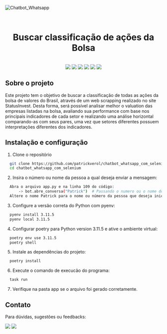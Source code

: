 ![Chatbot_Whatsapp](https://github.com/patrickverol/chatbot_whatsapp_com_selenium/assets/102604896/15684224-2261-4679-a30c-dbdf5411c858)

<br>
  <h1 align="center">
    Buscar classificação de ações da Bolsa
  </h1>
<br/>

<div align="center">
    <a href = "https://www.python.org/" target="_blank"><img src="https://img.shields.io/badge/Python-14354C?style=for-the-badge&logo=python&logoColor=white" target="_blank"></a> 
    <a href = "https://pandas.pydata.org/" target="_blank"><img src="https://img.shields.io/badge/pandas-%23150458.svg?style=for-the-badge&logo=pandas&logoColor=white" target="_blank"></a>
    <a href = "https://python-poetry.org/docs/"><img src="https://img.shields.io/badge/Poetry-%233B82F6.svg?style=for-the-badge&logo=poetry&logoColor=0B3D8D" target="_blank"></a>
    <a href = "https://www.selenium.dev/pt-br/documentation/"><img src="https://img.shields.io/badge/-selenium-%43B02A?style=for-the-badge&logo=selenium&logoColor=white" target="_blank"></a>
    <a href = "https://www.microsoft.com/pt-br/microsoft-365/excel"><img src="https://img.shields.io/badge/Microsoft_Excel-217346?style=for-the-badge&logo=microsoft-excel&logoColor=white" target="_blank"></a>
    <a href = "https://learn.microsoft.com/pt-br/powershell/scripting/overview?view=powershell-7.4"><img src="https://img.shields.io/badge/Powershell-2CA5E0?style=for-the-badge&logo=powershell&logoColor=white" target="_blank"></a>
</div> 

## Sobre o projeto

Este projeto tem o objetivo de buscar a classificação de todas as ações da bolsa de valores do Brasil, através de um web scrapping realizado no site StatusInvest. Desta forma, será possível analisar melhor o valuation das empresas listadas na bolsa, avaliando sua performance com base nos principais indicadores de cada setor e realizando uma análise horizontal comparando-as com seus pares, uma vez que setores diferentes possuem interpretações diferentes dos indicadores.


## Instalação e configuração

  1. Clone o repositório

```bash
  git clone https://github.com/patrickverol/chatbot_whatsapp_com_selenium
  cd chatbot_whatsapp_com_selenium
```
  2. Insira o número ou nome da pessoa a qual deseja enviar a mensagem:

```bash
  Abra o arquivo app.py e na linha 109 do código:
      -> bot.abre_conversa("Patrick")  # Passando o numero ou o nome do contato
  Altere o nome Patrick para o nome ou número da pessoa que deseja inicar a conversa.
```
  3. Configure a versão correta do Python com pyenv:

```bash
  pyenv install 3.11.5
  pyenv local 3.11.5
```
  4. Configurar poetry para Python version 3.11.5 e ative o ambiente virtual:

```bash
  poetry env use 3.11.5
  poetry shell
```
  5. Instale as dependências do projeto:

```bash
  poetry install
```
  6. Execute o comando de execucão do programa:

```bash
  task run
```
  7. Verifique na pasta app se o arquivo foi gerado corretamente.

## Contato

Para dúvidas, sugestões ou feedbacks:

<div>
    <a href="https://www.linkedin.com/in/patrick-verol/" target="_blank"><img src="https://img.shields.io/badge/-LinkedIn-%230077B5?style=for-the-badge&logo=linkedin&logoColor=white" target="_blank"></a> 
    <a href = "mailto:patrickverol@gmail.com"><img src="https://img.shields.io/badge/-Gmail-%23333?style=for-the-badge&logo=gmail&logoColor=white" target="_blank"></a>
</div> 

